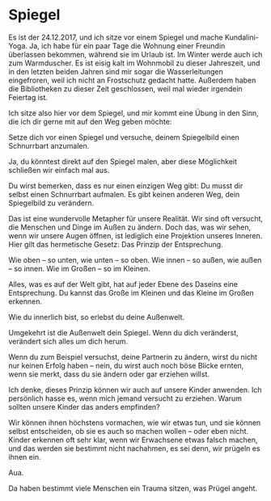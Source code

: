 # Spiegel

Es ist der 24.12.2017, und ich sitze vor einem Spiegel und mache Kundalini-Yoga. Ja, ich habe für ein paar Tage die Wohnung einer Freundin überlassen bekommen, während sie im Urlaub ist. Im Winter werde auch ich zum Warmduscher. Es ist eisig kalt im Wohnmobil zu dieser Jahreszeit, und in den letzten beiden Jahren sind mir sogar die Wasserleitungen eingefroren, weil ich nicht an Frostschutz gedacht hatte. Außerdem haben die Bibliotheken zu dieser Zeit geschlossen, weil mal wieder irgendein Feiertag ist.

Ich sitze also hier vor dem Spiegel, und mir kommt eine Übung in den Sinn, die ich dir gerne mit auf den Weg geben möchte:

Setze dich vor einen Spiegel und versuche, deinem Spiegelbild einen Schnurrbart anzumalen.

Ja, du könntest direkt auf den Spiegel malen, aber diese Möglichkeit schließen wir einfach mal aus.

Du wirst bemerken, dass es nur einen einzigen Weg gibt: Du musst dir selbst einen Schnurrbart aufmalen. Es gibt keinen anderen Weg, dein Spiegelbild zu verändern.

Das ist eine wundervolle Metapher für unsere Realität. Wir sind oft versucht, die Menschen und Dinge im Außen zu ändern. Doch das, was wir sehen, wenn wir unsere Augen öffnen, ist lediglich eine Projektion unseres Inneren. Hier gilt das hermetische Gesetz: Das Prinzip der Entsprechung.

Wie oben – so unten, wie unten – so oben.
Wie innen – so außen, wie außen – so innen.
Wie im Großen – so im Kleinen.

Alles, was es auf der Welt gibt, hat auf jeder Ebene des Daseins eine Entsprechung. Du kannst das Große im Kleinen und das Kleine im Großen erkennen.

Wie du innerlich bist, so erlebst du deine Außenwelt.

Umgekehrt ist die Außenwelt dein Spiegel. Wenn du dich veränderst, verändert sich alles um dich herum.

Wenn du zum Beispiel versuchst, deine Partnerin zu ändern, wirst du nicht nur keinen Erfolg haben – nein, du wirst auch noch böse Blicke ernten, wenn sie merkt, dass du sie ändern oder gar erziehen willst.

Ich denke, dieses Prinzip können wir auch auf unsere Kinder anwenden. Ich persönlich hasse es, wenn mich jemand versucht zu erziehen. Warum sollten unsere Kinder das anders empfinden?

Wir können ihnen höchstens vormachen, wie wir etwas tun, und sie können selbst entscheiden, ob sie es auch so machen wollen – oder eben nicht. Kinder erkennen oft sehr klar, wenn wir Erwachsene etwas falsch machen, und das werden sie bestimmt nicht nachahmen, es sei denn, wir prügeln es ihnen ein.

Aua.

Da haben bestimmt viele Menschen ein Trauma sitzen, was Prügel angeht.